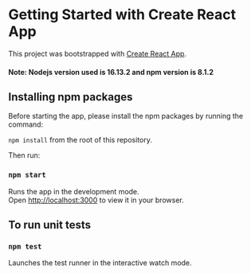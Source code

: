# Getting Started with Create React App

This project was bootstrapped with [Create React App](https://github.com/facebook/create-react-app).

#### Note: Nodejs version used is 16.13.2 and npm version is 8.1.2

## Installing npm packages

Before starting the app, please install the npm packages by running the command:

`npm install` from the root of this repository.

Then run:

### `npm start`

Runs the app in the development mode.\
Open [http://localhost:3000](http://localhost:3000) to view it in your browser.

## To run unit tests

### `npm test`

Launches the test runner in the interactive watch mode.
